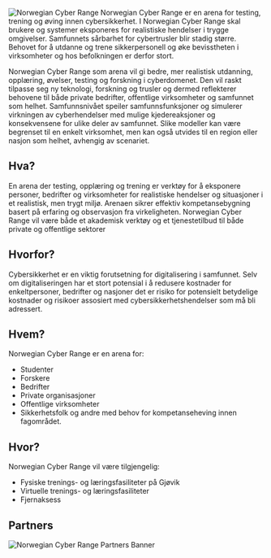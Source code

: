 ![Norwegian Cyber Range](https://www.ntnu.no/image/layout_set_logo?img_id=1280728567&t=1572524489989)
Norwegian Cyber Range er en arena for testing, trening og øving innen cybersikkerhet. I Norwegian Cyber Range skal brukere og systemer eksponeres for realistiske hendelser i trygge omgivelser. Samfunnets sårbarhet for cybertrusler blir stadig større. Behovet for å utdanne og trene sikkerpersonell og øke bevisstheten i virksomheter og hos befolkningen er derfor stort.

Norwegian Cyber Range som arena vil gi bedre, mer realistisk utdanning, opplæring, øvelser, testing og forskning i cyberdomenet. Den vil raskt tilpasse seg ny teknologi, forskning og trusler og dermed reflekterer behovene til både private bedrifter, offentlige virksomheter og samfunnet som helhet. Samfunnsnivået speiler samfunnsfunksjoner og simulerer virkningen av cyberhendelser med mulige kjedereaksjoner og konsekvensene for ulike deler av samfunnet. Slike modeller kan være begrenset til en enkelt virksomhet, men kan også utvides til en region eller nasjon som helhet, avhengig av scenariet.

## Hva?
En arena der testing, opplæring og trening er verktøy for å eksponere personer, bedrifter og virksomheter for realistiske hendelser og situasjoner i et realistisk, men trygt miljø. Arenaen sikrer effektiv kompetansebygning basert på erfaring og observasjon fra virkeligheten.
Norwegian Cyber Range vil være både et akademisk verktøy og et tjenestetilbud til både private og offentlige sektorer

## Hvorfor?
Cybersikkerhet er en viktig forutsetning for digitalisering i samfunnet. Selv om digitaliseringen har et stort potensial i å redusere kostnader for enkeltpersoner, bedrifter og nasjoner det er risiko for potensielt betydelige kostnader og risikoer assosiert med cybersikkerhetshendelser som må bli adressert.

## Hvem?
Norwegian Cyber Range er en arena for:
- Studenter
- Forskere
- Bedrifter
- Private organisasjoner
- Offentlige virksomheter
- Sikkerhetsfolk og andre med behov for kompetanseheving innen fagområdet.

## Hvor?
Norwegian Cyber Range vil være tilgjengelig:

- Fysiske trenings- og læringsfasiliteter på Gjøvik
- Virtuelle trenings- og læringsfasiliteter
- Fjernaksess

## Partners
 ![Norwegian Cyber Range Partners Banner](https://www.ntnu.no/documents/1280728484/0/partnere-cyber-range.PNG+%281%29.png/c177cde8-7b20-9b9f-9a15-19235e63e607?t=1656666844776&imagePreview=1)
